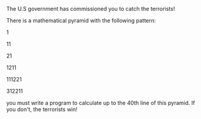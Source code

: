 The U.S government has commissioned you to catch the terrorists! 

There is a mathematical pyramid with the following pattern:

1

11

21

1211

111221

312211

you must write a program to calculate up to the 40th line of this pyramid. If you don't, the terrorists win!